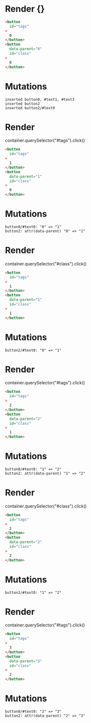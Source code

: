 # Render {}
```html
<button
  id="tags"
>
  0
</button>
<button
  data-parent="0"
  id="class"
>
  0
</button>
```

# Mutations
```
inserted button0, #text1, #text3
inserted button2
inserted button2/#text0
```


# Render 
container.querySelector("#tags").click()

```html
<button
  id="tags"
>
  1
</button>
<button
  data-parent="1"
  id="class"
>
  0
</button>
```

# Mutations
```
button0/#text0: "0" => "1"
button2: attr(data-parent) "0" => "1"
```


# Render 
container.querySelector("#class").click()

```html
<button
  id="tags"
>
  1
</button>
<button
  data-parent="1"
  id="class"
>
  1
</button>
```

# Mutations
```
button2/#text0: "0" => "1"
```


# Render 
container.querySelector("#tags").click()

```html
<button
  id="tags"
>
  2
</button>
<button
  data-parent="2"
  id="class"
>
  1
</button>
```

# Mutations
```
button0/#text0: "1" => "2"
button2: attr(data-parent) "1" => "2"
```


# Render 
container.querySelector("#class").click()

```html
<button
  id="tags"
>
  2
</button>
<button
  data-parent="2"
  id="class"
>
  2
</button>
```

# Mutations
```
button2/#text0: "1" => "2"
```


# Render 
container.querySelector("#tags").click()

```html
<button
  id="tags"
>
  3
</button>
<button
  data-parent="3"
  id="class"
>
  2
</button>
```

# Mutations
```
button0/#text0: "2" => "3"
button2: attr(data-parent) "2" => "3"
```